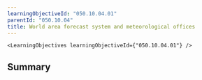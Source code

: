 ```yaml
---
learningObjectiveId: "050.10.04.01"
parentId: "050.10.04"
title: World area forecast system and meteorological offices
---
```


```tsx eval
<LearningObjectives learningObjectiveId={"050.10.04.01"} />
```

## Summary
